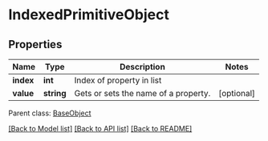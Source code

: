 # IndexedPrimitiveObject

## Properties
Name | Type | Description | Notes
------------ | ------------- | ------------- | -------------
**index** | **int** | Index of property in list | 
**value** | **string** | Gets or sets the name of a property. | [optional] 

 Parent class: [BaseObject](BaseObject.md)

[[Back to Model list]](README.md#documentation-for-models) [[Back to API list]](README.md#documentation-for-api-endpoints) [[Back to README]](README.md)


